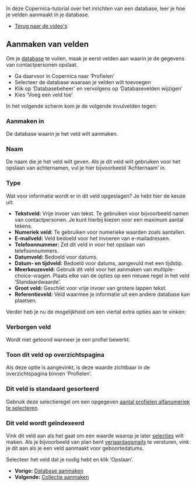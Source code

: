 In deze Copernica-tutorial over het inrichten van een database, leer je
hoe je velden aanmaakt in je database.

-   [Terug naar de video's](./videos.md "Video's")

Aanmaken van velden
-------------------

Om je [database](./profiles-creating-a-database.md)
te vullen, maak je eerst velden aan waarin je de gegevens van
contactpersonen opslaat.

-   Ga daarvoor in Copernica naar ‘Profielen’
-   Selecteer de database waaraan je velden wilt toevoegen
-   Klik op ‘Databasebeheer’ en vervolgens op ‘Databasevelden wijzigen’
-   Kies ‘Voeg een veld toe’

In het volgende scherm kom je de volgende invulvelden tegen:

### Aanmaken in

De database waarin je het veld wilt aanmaken.

### Naam

De naam die je het veld wilt geven. Als je dit veld wilt gebruiken voor
het opslaan van achternamen, vul je hier bijvoorbeeld ‘Achternaam’ in.

### Type

Wat voor informatie wordt er in dit veld opgeslagen? Je hebt hier de
keuze uit:

-   **Tekstveld:** Vrije invoer van tekst. Te gebruiken voor
    bijvoorbeeld namen van contactpersonen. Je kunt hierbij kiezen voor
    een maximum aantal tekens.
-   **Numeriek veld:** Te gebruiken voor numerieke waarden zoals
    aantallen.
-   **E-mailveld:** Veld bedoeld voor het invoeren van e-mailadressen.
-   **Telefoonnummer:** Zet dit veld in voor het opslaan van
    telefoonnummers.
-   **Datumveld:** Bedoeld voor datums.
-   **Datum- en tijdveld:** Bedoeld voor datums, aangevuld met een
    tijdstip.
-   **Meerkeuzeveld:** Gebruik dit veld voor het aanmaken van
    multiple-choice-vragen. Plaats elke van de opties op een nieuwe
    regel in het veld ‘Standaardwaarde’.
-   **Groot veld:** Geschikt voor vrije invoer van grotere lappen tekst.
-   **Referentieveld:** Veld waarmee je informatie uit een andere
    database kan plaatsen.

Verder heb je nu de mogelijkheid om een viertal extra opties aan te
vinken:

### Verborgen veld

Wordt niet getoond wanneer je een profiel bewerkt.

### Toon dit veld op overzichtspagina

Als deze optie is aangevinkt, is deze waarde zichtbaar in de
overzichtspagina binnen ‘Profielen’.

### Dit veld is standaard gesorteerd

Gebruik deze selectieregel om een opgegeven [aantal profielen
alfanumeriek te
selecteren](./sorting-and-selecting-profiles-in-a-database-or-collection.md).

### Dit veld wordt geïndexeerd

Vink dit veld aan als het gaat om een waarde waarop je later
[selecties](./profiles-selections.md)
wilt maken. Als je bijvoorbeeld van plan bent
[verjaardagsmails](./selectieconditie-check-op-datum.md)
te versturen, vink je dit aan als je een veld aanmaakt voor
geboortedatums.

Selecteer het veld dat je nodig hebt en klik ‘Opslaan’.

-   **Vorige:** [Database
    aanmaken](./profiles-creating-a-database.md "Profielen: Databasebase aanmaken")
-   **Volgende:** [Collectie
    aanmaken](./profielen-collectie-aanmaken.md "Profielen: Collectie aanmaken")

